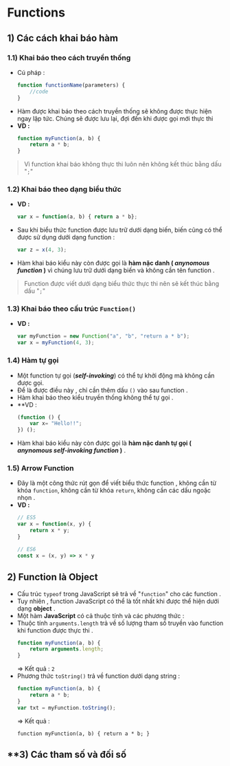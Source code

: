 # Functions
## **1) Các cách khai báo hàm**
### **1.1) Khai báo theo cách truyền thống**
- Cú pháp :
    ```js
    function functionName(parameters) {
        //code
    }
    ```
- Hàm được khai báo theo cách truyền thống sẽ không được thực hiện ngay lập tức. Chúng sẽ được lưu lại, đợi đến khi được gọi mới thực thi
- **VD :**
    ```js
    function myFunction(a, b) {
        return a * b;
    }
    ```
> Vì function khai báo không thực thi luôn nên không kết thúc bằng dấu "`;`" 
### **1.2) Khai báo theo dạng biểu thức**
- **VD :**
    ```js
    var x = function(a, b) { return a * b};
    ```
- Sau khi biểu thức function được lưu trữ dưới dạng biến, biến cũng có thể được sử dụng dưới dạng function :
    ```js
    var z = x(4, 3);
    ```
- Hàm khai báo kiểu này còn được gọi là **hàm nặc danh ( *anynomous function* )** vì chúng lưu trữ dưới dạng biến và không cần tên function .
> Function được viết dưới dạng biểu thức thực thi nên sẽ kết thúc bằng dấu "`;`"
### **1.3) Khai báo theo cấu trúc `Function()`**
- **VD :**
    ```js
    var myFunction = new Function("a", "b", "return a * b");
    var x = myFunction(4, 3);
    ```
### **1.4) Hàm tự gọi**
- Một function tự gọi (***self-invoking***) có thể tự khởi động mà không cần được gọi.
- Để là được điều này , chỉ cần thêm dấu `()` vào sau function .
- Hàm khai báo theo kiểu truyền thống không thể tự gọi .
- **VD :
    ```js
    (function () {
        var x= "Hello!!";
    }) ();
    ```
- Hàm khai báo kiểu này còn được gọi là **hàm nặc danh tự gọi ( *anynomous self-invoking function* )** .
### **1.5) Arrow Function**
- Đây là một công thức rút gọn để viết biểu thức function , không cần từ khóa `function`, không cần từ khóa `return`, không cần các dấu ngoặc nhọn .
- **VD :**
    ```js
    // ES5
    var x = function(x, y) {
        return x * y;
    }

    // ES6
    const x = (x, y) => x * y
    ```
## **2) Function là Object**
- Cấu trúc `typeof` trong JavaScript sẽ trả về "`function`" cho các function .
- Tuy nhiên , function JavaScript có thể là tốt nhất khi được thể hiện dưới dạng **object** .
- Một hàm **JavaScript** có cả thuộc tính và các phương thức :
- Thuộc tính `arguments.length` trả về số lượng tham số truyền vào function khi function được thực thi .
    ```js
    function myFunction(a, b) {
        return arguments.length;
    }
    ```
    => Kết quả : `2`
- Phương thức `toString()` trả về function dưới dạng string :
    ```js
    function myFunction(a, b) {
        return a * b;
    }
    var txt = myFunction.toString();
    ```
    => Kết quả :
    ```
    function myFunction(a, b) { return a * b; }
    ```
## **3) Các tham số và đối số